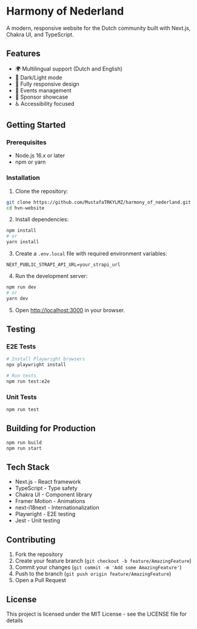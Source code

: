 # Harmony of Nederland

A modern, responsive website for the Dutch community built with Next.js, Chakra UI, and TypeScript.

## Features

- 🌍 Multilingual support (Dutch and English)
- 🎨 Dark/Light mode
- 📱 Fully responsive design
- 🎉 Events management
- 💼 Sponsor showcase
- ♿ Accessibility focused

## Getting Started

### Prerequisites

- Node.js 16.x or later
- npm or yarn

### Installation

1. Clone the repository:
```bash
git clone https://github.com/MustafaTRKYLMZ/harmony_of_nederland.git
cd hvn-website
```

2. Install dependencies:
```bash
npm install
# or
yarn install
```

3. Create a `.env.local` file with required environment variables:
```
NEXT_PUBLIC_STRAPI_API_URL=your_strapi_url
```

4. Run the development server:
```bash
npm run dev
# or
yarn dev
```

5. Open [http://localhost:3000](http://localhost:3000) in your browser.

## Testing

### E2E Tests
```bash
# Install Playwright browsers
npx playwright install

# Run tests
npm run test:e2e
```

### Unit Tests
```bash
npm run test
```

## Building for Production

```bash
npm run build
npm run start
```

## Tech Stack

- Next.js - React framework
- TypeScript - Type safety
- Chakra UI - Component library
- Framer Motion - Animations
- next-i18next - Internationalization
- Playwright - E2E testing
- Jest - Unit testing

## Contributing

1. Fork the repository
2. Create your feature branch (`git checkout -b feature/AmazingFeature`)
3. Commit your changes (`git commit -m 'Add some AmazingFeature'`)
4. Push to the branch (`git push origin feature/AmazingFeature`)
5. Open a Pull Request

## License

This project is licensed under the MIT License - see the LICENSE file for details
